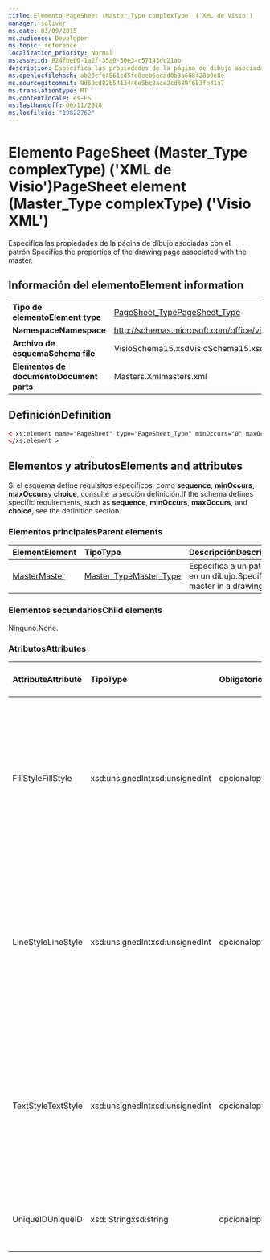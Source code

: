 ```yaml
---
title: Elemento PageSheet (Master_Type complexType) ('XML de Visio')
manager: soliver
ms.date: 03/09/2015
ms.audience: Developer
ms.topic: reference
localization_priority: Normal
ms.assetid: 824fbeb0-1a2f-35a0-50e3-c57143dc21ab
description: Especifica las propiedades de la página de dibujo asociadas con el patrón.
ms.openlocfilehash: ab20cfe4561cd5fd0eeb6edad0b3a608428b0e8e
ms.sourcegitcommit: 9d60cd82b5413446e5bc8ace2cd689f683fb41a7
ms.translationtype: MT
ms.contentlocale: es-ES
ms.lasthandoff: 06/11/2018
ms.locfileid: "19822762"
---
```

# <a name="pagesheet-element-mastertype-complextype-visio-xml"></a><span data-ttu-id="ae328-103">Elemento PageSheet (Master_Type complexType) ('XML de Visio')</span><span class="sxs-lookup"><span data-stu-id="ae328-103">PageSheet element (Master_Type complexType) ('Visio XML')</span></span>

<span data-ttu-id="ae328-104">Especifica las propiedades de la página de dibujo asociadas con el patrón.</span><span class="sxs-lookup"><span data-stu-id="ae328-104">Specifies the properties of the drawing page associated with the master.</span></span>
  
## <a name="element-information"></a><span data-ttu-id="ae328-105">Información del elemento</span><span class="sxs-lookup"><span data-stu-id="ae328-105">Element information</span></span>

|||
|:-----|:-----|
|<span data-ttu-id="ae328-106">**Tipo de elemento**</span><span class="sxs-lookup"><span data-stu-id="ae328-106">**Element type**</span></span> <br/> |[<span data-ttu-id="ae328-107">PageSheet_Type</span><span class="sxs-lookup"><span data-stu-id="ae328-107">PageSheet_Type</span></span>](pagesheet_type-complextypevisio-xml.md) <br/> |
|<span data-ttu-id="ae328-108">**Namespace**</span><span class="sxs-lookup"><span data-stu-id="ae328-108">**Namespace**</span></span> <br/> |http://schemas.microsoft.com/office/visio/2012/main  <br/> |
|<span data-ttu-id="ae328-109">**Archivo de esquema**</span><span class="sxs-lookup"><span data-stu-id="ae328-109">**Schema file**</span></span> <br/> |<span data-ttu-id="ae328-110">VisioSchema15.xsd</span><span class="sxs-lookup"><span data-stu-id="ae328-110">VisioSchema15.xsd</span></span>  <br/> |
|<span data-ttu-id="ae328-111">**Elementos de documento**</span><span class="sxs-lookup"><span data-stu-id="ae328-111">**Document parts**</span></span> <br/> |<span data-ttu-id="ae328-112">Masters.Xml</span><span class="sxs-lookup"><span data-stu-id="ae328-112">masters.xml</span></span>  <br/> |
   
## <a name="definition"></a><span data-ttu-id="ae328-113">Definición</span><span class="sxs-lookup"><span data-stu-id="ae328-113">Definition</span></span>

```XML
< xs:element name="PageSheet" type="PageSheet_Type" minOccurs="0" maxOccurs="1" >
</xs:element >
```

## <a name="elements-and-attributes"></a><span data-ttu-id="ae328-114">Elementos y atributos</span><span class="sxs-lookup"><span data-stu-id="ae328-114">Elements and attributes</span></span>

<span data-ttu-id="ae328-115">Si el esquema define requisitos específicos, como **sequence**, **minOccurs**, **maxOccurs**y **choice**, consulte la sección definición.</span><span class="sxs-lookup"><span data-stu-id="ae328-115">If the schema defines specific requirements, such as **sequence**, **minOccurs**, **maxOccurs**, and **choice**, see the definition section.</span></span> 
  
### <a name="parent-elements"></a><span data-ttu-id="ae328-116">Elementos principales</span><span class="sxs-lookup"><span data-stu-id="ae328-116">Parent elements</span></span>

|<span data-ttu-id="ae328-117">**Element**</span><span class="sxs-lookup"><span data-stu-id="ae328-117">**Element**</span></span>|<span data-ttu-id="ae328-118">**Tipo**</span><span class="sxs-lookup"><span data-stu-id="ae328-118">**Type**</span></span>|<span data-ttu-id="ae328-119">**Descripción**</span><span class="sxs-lookup"><span data-stu-id="ae328-119">**Description**</span></span>|
|:-----|:-----|:-----|
|[<span data-ttu-id="ae328-120">Master</span><span class="sxs-lookup"><span data-stu-id="ae328-120">Master</span></span>](master-element-masters_type-complextypevisio-xml.md) <br/> |[<span data-ttu-id="ae328-121">Master_Type</span><span class="sxs-lookup"><span data-stu-id="ae328-121">Master_Type</span></span>](master_type-complextypevisio-xml.md) <br/> |<span data-ttu-id="ae328-122">Especifica a un patrón en un dibujo.</span><span class="sxs-lookup"><span data-stu-id="ae328-122">Specifies a master in a drawing.</span></span>  <br/> |
   
### <a name="child-elements"></a><span data-ttu-id="ae328-123">Elementos secundarios</span><span class="sxs-lookup"><span data-stu-id="ae328-123">Child elements</span></span>

<span data-ttu-id="ae328-124">Ninguno.</span><span class="sxs-lookup"><span data-stu-id="ae328-124">None.</span></span>
  
### <a name="attributes"></a><span data-ttu-id="ae328-125">Atributos</span><span class="sxs-lookup"><span data-stu-id="ae328-125">Attributes</span></span>

|<span data-ttu-id="ae328-126">**Attribute**</span><span class="sxs-lookup"><span data-stu-id="ae328-126">**Attribute**</span></span>|<span data-ttu-id="ae328-127">**Tipo**</span><span class="sxs-lookup"><span data-stu-id="ae328-127">**Type**</span></span>|<span data-ttu-id="ae328-128">**Obligatorio**</span><span class="sxs-lookup"><span data-stu-id="ae328-128">**Required**</span></span>|<span data-ttu-id="ae328-129">**Descripción**</span><span class="sxs-lookup"><span data-stu-id="ae328-129">**Description**</span></span>|<span data-ttu-id="ae328-130">**Valores posibles**</span><span class="sxs-lookup"><span data-stu-id="ae328-130">**Possible values**</span></span>|
|:-----|:-----|:-----|:-----|:-----|
|<span data-ttu-id="ae328-131">FillStyle</span><span class="sxs-lookup"><span data-stu-id="ae328-131">FillStyle</span></span>  <br/> |<span data-ttu-id="ae328-132">xsd:unsignedInt</span><span class="sxs-lookup"><span data-stu-id="ae328-132">xsd:unsignedInt</span></span>  <br/> |<span data-ttu-id="ae328-133">opcional</span><span class="sxs-lookup"><span data-stu-id="ae328-133">optional</span></span>  <br/> |<span data-ttu-id="ae328-134">Especifica el identificador de la hoja de estilos desde la que se heredan de formato de relleno.</span><span class="sxs-lookup"><span data-stu-id="ae328-134">specifies the ID of the style sheet from which to inherit fill formatting.</span></span> <span data-ttu-id="ae328-135">DEBE ser el valor del atributo **ID** asociado con un **StyleSheet_Type** en el dibujo.</span><span class="sxs-lookup"><span data-stu-id="ae328-135">It MUST be the value of the **ID** attribute associated with a **StyleSheet_Type** in the drawing.</span></span>  <br/> |<span data-ttu-id="ae328-136">Valores del tipo xsd:unsignedInt.</span><span class="sxs-lookup"><span data-stu-id="ae328-136">Values of the xsd:unsignedInt type.</span></span>  <br/> |
|<span data-ttu-id="ae328-137">LineStyle</span><span class="sxs-lookup"><span data-stu-id="ae328-137">LineStyle</span></span>  <br/> |<span data-ttu-id="ae328-138">xsd:unsignedInt</span><span class="sxs-lookup"><span data-stu-id="ae328-138">xsd:unsignedInt</span></span>  <br/> |<span data-ttu-id="ae328-139">opcional</span><span class="sxs-lookup"><span data-stu-id="ae328-139">optional</span></span>  <br/> |<span data-ttu-id="ae328-140">Especifica el identificador de la hoja de estilos desde la que se heredan de formato de línea.</span><span class="sxs-lookup"><span data-stu-id="ae328-140">Specifies the ID of the style sheet from which to inherit line formatting.</span></span> <span data-ttu-id="ae328-141">DEBE ser el valor del atributo **ID** asociado con un **StyleSheet_Type** en el dibujo.</span><span class="sxs-lookup"><span data-stu-id="ae328-141">It MUST be the value of the **ID** attribute associated with a **StyleSheet_Type** in the drawing.</span></span>  <br/> |<span data-ttu-id="ae328-142">Valores del tipo xsd:unsignedInt.</span><span class="sxs-lookup"><span data-stu-id="ae328-142">Values of the xsd:unsignedInt type.</span></span>  <br/> |
|<span data-ttu-id="ae328-143">TextStyle</span><span class="sxs-lookup"><span data-stu-id="ae328-143">TextStyle</span></span>  <br/> |<span data-ttu-id="ae328-144">xsd:unsignedInt</span><span class="sxs-lookup"><span data-stu-id="ae328-144">xsd:unsignedInt</span></span>  <br/> |<span data-ttu-id="ae328-145">opcional</span><span class="sxs-lookup"><span data-stu-id="ae328-145">optional</span></span>  <br/> |<span data-ttu-id="ae328-146">Especifica el identificador de la hoja de estilos desde la que se heredan de formato de texto.</span><span class="sxs-lookup"><span data-stu-id="ae328-146">Specifies the ID of the style sheet from which to inherit text formatting.</span></span> <span data-ttu-id="ae328-147">DEBE ser el valor del atributo **ID** asociado con un **StyleSheet_Type** en el dibujo.</span><span class="sxs-lookup"><span data-stu-id="ae328-147">It MUST be the value of the **ID** attribute associated with a **StyleSheet_Type** in the drawing.</span></span>  <br/> |<span data-ttu-id="ae328-148">Valores del tipo xsd:unsignedInt.</span><span class="sxs-lookup"><span data-stu-id="ae328-148">Values of the xsd:unsignedInt type.</span></span>  <br/> |
|<span data-ttu-id="ae328-149">UniqueID</span><span class="sxs-lookup"><span data-stu-id="ae328-149">UniqueID</span></span>  <br/> |<span data-ttu-id="ae328-150">xsd: String</span><span class="sxs-lookup"><span data-stu-id="ae328-150">xsd:string</span></span>  <br/> |<span data-ttu-id="ae328-151">opcional</span><span class="sxs-lookup"><span data-stu-id="ae328-151">optional</span></span>  <br/> |<span data-ttu-id="ae328-152">Identificador único del elemento dentro de su elemento primario.</span><span class="sxs-lookup"><span data-stu-id="ae328-152">The unique ID of the element within its parent element.</span></span>  <br/> |<span data-ttu-id="ae328-153">Valores del tipo XSD: String.</span><span class="sxs-lookup"><span data-stu-id="ae328-153">Values of the xsd:string type.</span></span>  <br/> |
   

